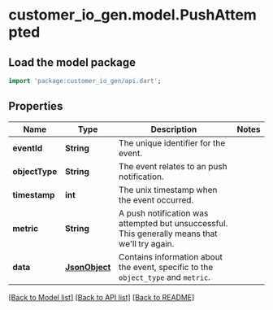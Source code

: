 # customer_io_gen.model.PushAttempted

## Load the model package
```dart
import 'package:customer_io_gen/api.dart';
```

## Properties
Name | Type | Description | Notes
------------ | ------------- | ------------- | -------------
**eventId** | **String** | The unique identifier for the event. | 
**objectType** | **String** | The event relates to an push notification. | 
**timestamp** | **int** | The unix timestamp when the event occurred. | 
**metric** | **String** | A push notification was attempted but unsuccessful. This generally means that we'll try again. | 
**data** | [**JsonObject**](JsonObject.md) | Contains information about the event, specific to the `object_type` and `metric`. | 

[[Back to Model list]](../README.md#documentation-for-models) [[Back to API list]](../README.md#documentation-for-api-endpoints) [[Back to README]](../README.md)


